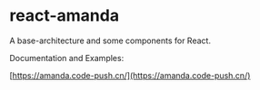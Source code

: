 # react-amanda
A base-architecture and some components for React.

Documentation and Examples:

[https://amanda.code-push.cn/](https://amanda.code-push.cn/)
